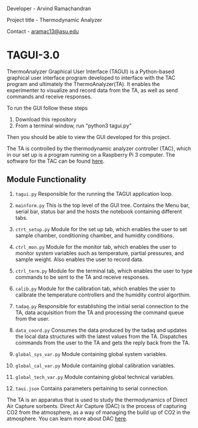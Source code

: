 
Developer - Arvind Ramachandran

Project title -  Thermodynamic Analyzer 

Contact - aramac13@asu.edu

# TAGUI-3.0

ThermoAnalyzer Graphical User Interface (TAGUI) is a Python-based graphical user interface program developed to interface with the TAC program and ultimately the ThermoAnalyzer(TA). It enables the experimenter to visualize and record data from the TA, as well as send commands and receive responses. 

To run the GUI follow these steps

1. Download this repository 
2. From a terminal window, run "python3 tagui.py" 

Then you should be able to view the GUI developed for this project.

The TA is controlled by the thermodynamic analyzer controller (TAC), which in our set up is a program running on a Raspberry Pi 3 computer. The software for the TAC can be found [here](https://github.com/ArvindRamachandran14/TAC-2.0). 

## Module Functionality 

1. `tagui.py` Responsible for the running the TAGUI application loop.

2. `mainform.py` This is the top level of the GUI tree. Contains the Menu bar, serial bar, status bar and the hosts the notebook containing different tabs. 

3. `ctrt_setup.py` Module for the set up tab, which enables the user to set sample chamber, conditioning chamber, and humidity conditions.

4. `ctrl_mon.py` Module for the monitor tab, which enables the user to monitor system variables such as temperature, partial pressures, and sample weight. Also enables the user to record data.

5. `ctrl_term.py` Module for the terminal tab, which enables the user to type commands to be sent to the TA and receive responses.

6. `calib.py` Module for the calibration tab, which enables the user to calibrate the temperature controllers and the humidity control algorthim.

7. `tadaq.py` Responsible for establishing the initial serial connection to the TA, data acquisition from the TA and processing the command queue from the user.

8. `data_coord.py` Consumes the data produced by the tadaq and updates the local data structures with the latest values from the TA. Dispatches commands from the user to the TA and gets the reply back from the TA.

9. `global_sys_var.py` Module containing global system variables.

10. `global_cal_var.py` Module containing global calibration variables.

11. `global_tech_var.py` Module containing global technical variables.

12. `taui.json` Contains parameters pertaining to serial connection.

The TA is an apparatus that is used to study the thermodynamics of Direct Air Capture sorbents. Direct Air Capture (DAC) is the process of capturing CO2 from the atmosphere, as a way of managing the build up of CO2 in the atmosphere. You can learn more about DAC [here](https://cnce.engineering.asu.edu).


